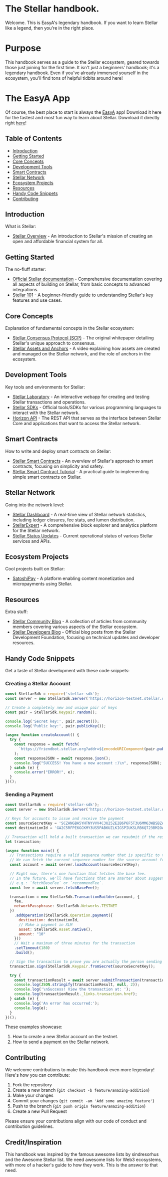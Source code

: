 # The Stellar handbook.

Welcome. This is EasyA's legendary handbook. If you want to learn Stellar like a legend, then you're in the right place.

# Purpose

This handbook serves as a guide to the Stellar ecosystem, geared towards those just joining for the first time. It isn't just a beginners' handbook; it's a legendary handbook. Even if you've already immersed yourself in the ecosystem, you'll find tons of helpful tidbits around here!

# The EasyA App

Of course, the best place to start is always the [EasyA](https://www.easya.io) app! Download it here for the fastest and most fun way to learn about Stellar. Download it directly right [here](https://links.easya.io/links/gotoapp)! 


## Table of Contents

- [Introduction](#introduction)
- [Getting Started](#getting-started)
- [Core Concepts](#core-concepts)
- [Development Tools](#development-tools)
- [Smart Contracts](#smart-contracts)
- [Stellar Network](#stellar-network)
- [Ecosystem Projects](#ecosystem-projects)
- [Resources](#resources)
- [Handy Code Snippets](#handy-code-snippets)
- [Contributing](#contributing)

## Introduction

What is Stellar:

- [Stellar Overview](https://www.stellar.org/learn/intro-to-stellar) - An introduction to Stellar's mission of creating an open and affordable financial system for all.

## Getting Started

The no-fluff starter:

- [Official Stellar documentation](https://developers.stellar.org/docs/) - Comprehensive documentation covering all aspects of building on Stellar, from basic concepts to advanced integrations.
- [Stellar 101](https://www.stellar.org/learn/intro-to-stellar) - A beginner-friendly guide to understanding Stellar's key features and use cases.

## Core Concepts

Explanation of fundamental concepts in the Stellar ecosystem:

- [Stellar Consensus Protocol (SCP)](https://www.stellar.org/papers/stellar-consensus-protocol) - The original whitepaper detailing Stellar's unique approach to consensus.
- [Stellar Assets and Anchors](https://youtu.be/Cf9CdFVse-w) - A video explaining how assets are created and managed on the Stellar network, and the role of anchors in the ecosystem.

## Development Tools

Key tools and environments for Stellar:

- [Stellar Laboratory](https://www.stellar.org/laboratory/) - An interactive webapp for creating and testing Stellar transactions and operations.
- [Stellar SDKs](https://developers.stellar.org/docs/tools-and-sdks) - Official tools/SDKs for various programming languages to interact with the Stellar network.
- [Horizon API](https://horizon.stellar.org/) - The REST API that serves as the interface between Stellar Core and applications that want to access the Stellar network.

## Smart Contracts

How to write and deploy smart contracts on Stellar:

- [Stellar Smart Contracts](https://www.stellar.org/developers-blog/smart-contracts-on-stellar) - An overview of Stellar's approach to smart contracts, focusing on simplicity and safety.
- [Stellar Smart Contract Tutorial](https://developers.stellar.org/docs/issuing-assets/anatomy-of-an-asset#example-smart-contract) - A practical guide to implementing simple smart contracts on Stellar.

## Stellar Network

Going into the network level:

- [Stellar Dashboard](https://dashboard.stellar.org/) - A real-time view of Stellar network statistics, including ledger closures, fee stats, and lumen distribution.
- [StellarExpert](https://stellar.expert/explorer/public/) - A comprehensive block explorer and analytics platform for the Stellar network.
- [Stellar Status Updates](https://status.stellar.org/) - Current operational status of various Stellar services and APIs.

## Ecosystem Projects

Cool projects built on Stellar:

- [SatoshiPay](https://satoshipay.io/) - A platform enabling content monetization and micropayments using Stellar.

## Resources

Extra stuff:

- [Stellar Community Blog](https://medium.com/stellar-community) - A collection of articles from community members covering various aspects of the Stellar ecosystem.
- [Stellar Developers Blog](https://www.stellar.org/developers-blog) - Official blog posts from the Stellar Development Foundation, focusing on technical updates and developer resources.

## Handy Code Snippets

Get a taste of Stellar development with these code snippets:

### Creating a Stellar Account

```javascript
const StellarSdk = require('stellar-sdk');
const server = new StellarSdk.Server('https://horizon-testnet.stellar.org');

// Create a completely new and unique pair of keys
const pair = StellarSdk.Keypair.random();

console.log('Secret key:', pair.secret());
console.log('Public key:', pair.publicKey());

(async function createAccount() {
  try {
    const response = await fetch(
      `https://friendbot.stellar.org?addr=${encodeURIComponent(pair.publicKey())}`
    );
    const responseJSON = await response.json();
    console.log("SUCCESS! You have a new account :)\n", responseJSON);
  } catch (e) {
    console.error("ERROR!", e);
  }
})();
```

### Sending a Payment

```javascript
const StellarSdk = require('stellar-sdk');
const server = new StellarSdk.Server('https://horizon-testnet.stellar.org');

// Keys for accounts to issue and receive the payment
const sourceSecretKey = 'SCZANGBA5YHTNYVVV4C3U252E2B6P6F5T3U6MM63WBSBZATAQI3EBTQ4';
const destinationId = 'GA2C5RFPE6GCKMY3US5PAB6UZLKIGSPIUKSLRB6Q723BM2OARMDUYEJ5';

// Transaction will hold a built transaction we can resubmit if the result is unknown.
let transaction;

(async function main() {
  // Transactions require a valid sequence number that is specific to this account.
  // We can fetch the current sequence number for the source account from Horizon.
  const account = await server.loadAccount(sourceSecretKey);

  // Right now, there's one function that fetches the base fee.
  // In the future, we'll have functions that are smarter about suggesting fees,
  // e.g.: `fetchBaseFee` or `recommendFee`.
  const fee = await server.fetchBaseFee();

  transaction = new StellarSdk.TransactionBuilder(account, { 
    fee,
    networkPassphrase: StellarSdk.Networks.TESTNET
  })
    .addOperation(StellarSdk.Operation.payment({
      destination: destinationId,
      // Make a payment in XLM
      asset: StellarSdk.Asset.native(),
      amount: "10"
    }))
    // Wait a maximum of three minutes for the transaction
    .setTimeout(180)
    .build();

  // Sign the transaction to prove you are actually the person sending it.
  transaction.sign(StellarSdk.Keypair.fromSecret(sourceSecretKey));

  try {
    const transactionResult = await server.submitTransaction(transaction);
    console.log(JSON.stringify(transactionResult, null, 2));
    console.log('\nSuccess! View the transaction at: ');
    console.log(transactionResult._links.transaction.href);
  } catch (e) {
    console.log('An error has occurred:');
    console.log(e);
  }
})();
```

These examples showcase:
1. How to create a new Stellar account on the testnet.
2. How to send a payment on the Stellar network.

## Contributing

We welcome contributions to make this handbook even more legendary! Here's how you can contribute:

1. Fork the repository
2. Create a new branch (`git checkout -b feature/amazing-addition`)
3. Make your changes
4. Commit your changes (`git commit -am 'Add some amazing feature'`)
5. Push to the branch (`git push origin feature/amazing-addition`)
6. Create a new Pull Request

Please ensure your contributions align with our code of conduct and contribution guidelines.

## Credit/Inspiration

This handbook was inspired by the famous awesome lists by sindresorhus and the Awesome Stellar list. We need awesome lists for Web3 ecosystems, with more of a hacker's guide to how they work. This is the answer to that need.

